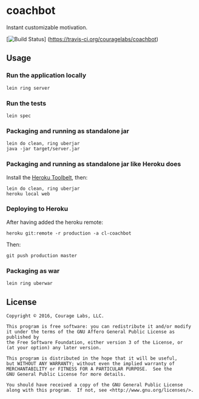 # coachbot

Instant customizable motivation.

[![Build Status](https://travis-ci.org/couragelabs/coachbot.svg?branch=master)]
(https://travis-ci.org/couragelabs/coachbot)

## Usage

### Run the application locally

`lein ring server`

### Run the tests

`lein spec`

### Packaging and running as standalone jar

```
lein do clean, ring uberjar
java -jar target/server.jar
```

### Packaging and running as standalone jar like Heroku does
Install the [Heroku Toolbelt](https://toolbelt.heroku.com/), then:

```
lein do clean, ring uberjar 
heroku local web
```

### Deploying to Heroku

After having added the heroku remote:

    heroku git:remote -r production -a cl-coachbot
    
Then:
    
    git push production master

### Packaging as war

`lein ring uberwar`

## License

    Copyright © 2016, Courage Labs, LLC.
    
    This program is free software: you can redistribute it and/or modify
    it under the terms of the GNU Affero General Public License as published by
    the Free Software Foundation, either version 3 of the License, or
    (at your option) any later version.
    
    This program is distributed in the hope that it will be useful,
    but WITHOUT ANY WARRANTY; without even the implied warranty of
    MERCHANTABILITY or FITNESS FOR A PARTICULAR PURPOSE.  See the
    GNU General Public License for more details.
    
    You should have received a copy of the GNU General Public License
    along with this program.  If not, see <http://www.gnu.org/licenses/>.
    
